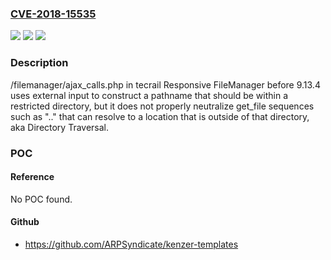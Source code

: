### [CVE-2018-15535](https://cve.mitre.org/cgi-bin/cvename.cgi?name=CVE-2018-15535)
![](https://img.shields.io/static/v1?label=Product&message=n%2Fa&color=blue)
![](https://img.shields.io/static/v1?label=Version&message=n%2Fa&color=blue)
![](https://img.shields.io/static/v1?label=Vulnerability&message=n%2Fa&color=brighgreen)

### Description

/filemanager/ajax_calls.php in tecrail Responsive FileManager before 9.13.4 uses external input to construct a pathname that should be within a restricted directory, but it does not properly neutralize get_file sequences such as ".." that can resolve to a location that is outside of that directory, aka Directory Traversal.

### POC

#### Reference
No POC found.

#### Github
- https://github.com/ARPSyndicate/kenzer-templates

